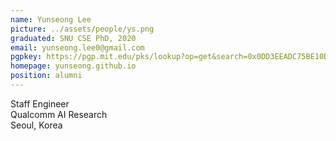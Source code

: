 ```yaml
---
name: Yunseong Lee
picture: ../assets/people/ys.png
graduated: SNU CSE PhD, 2020
email: yunseong.lee0@gmail.com 
pgpkey: https://pgp.mit.edu/pks/lookup?op=get&search=0x0DD3EEADC75BE10D
homepage: yunseong.github.io
position: alumni
---
```

Staff Engineer<br>
Qualcomm AI Research<br>
Seoul, Korea<br>
